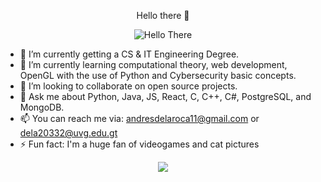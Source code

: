 <p align = "center"
  ###<h5>Hello there 👋</h5>
</p>

<p align="center">
  <img src="https://media.giphy.com/media/xTiIzJSKB4l7xTouE8/giphy.gif" alt="Hello There"/>
</p>

- 🔭 I’m currently getting a CS & IT Engineering Degree.
- 🌱 I’m currently learning computational theory, web development, OpenGL with the use of Python and Cybersecurity basic concepts.
- 👯 I’m looking to collaborate on open source projects.
- 💬 Ask me about Python, Java, JS, React, C, C++, C#, PostgreSQL, and MongoDB.
- 📫 You can reach me via: andresdelaroca11@gmail.com or dela20332@uvg.edu.gt 
- ⚡ Fun fact: I'm a huge fan of videogames and cat pictures

<p align="center">
  <img src = "https://media.giphy.com/media/vFKqnCdLPNOKc/giphy.gif"/?
</p>
<!--
**andresdlRoca/andresdlRoca** is a ✨ _special_ ✨ repository because its `README.md` (this file) appears on your GitHub profile.

Here are some ideas to get you started:

- 🔭 I’m currently working on ...
- 🌱 I’m currently learning ...
- 👯 I’m looking to collaborate on ...
- 🤔 I’m looking for help with ...
- 💬 Ask me about ...
- 📫 How to reach me: ...
- 😄 Pronouns: ...
- ⚡ Fun fact: ...
-->
